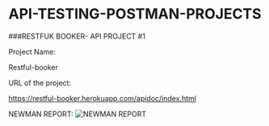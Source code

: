 # API-TESTING-POSTMAN-PROJECTS

###RESTFUK BOOKER- API PROJECT #1

Project Name: 

Restful-booker

URL of the project: 

https://restful-booker.herokuapp.com/apidoc/index.html

NEWMAN REPORT: ![NEWMAN REPORT](https://github.com/sahurita/API-TESTING-POSTMAN-PROJECTS/assets/106225905/3dbc5523-afb1-4fc1-9dda-734d67ac6994)


